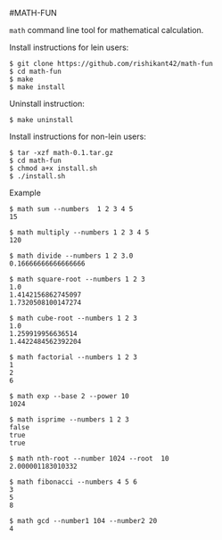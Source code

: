#MATH-FUN

`math` command line tool for mathematical calculation.

Install instructions for lein users:

```
$ git clone https://github.com/rishikant42/math-fun
$ cd math-fun
$ make
$ make install
```

Uninstall instruction:

```
$ make uninstall
```
Install instructions for non-lein users:

```
$ tar -xzf math-0.1.tar.gz
$ cd math-fun
$ chmod a+x install.sh
$ ./install.sh
```

Example

```
$ math sum --numbers  1 2 3 4 5
15

$ math multiply --numbers 1 2 3 4 5
120

$ math divide --numbers 1 2 3.0
0.16666666666666666

$ math square-root --numbers 1 2 3
1.0
1.4142156862745097
1.7320508100147274

$ math cube-root --numbers 1 2 3
1.0
1.259919956636514
1.4422484562392204

$ math factorial --numbers 1 2 3 
1
2
6

$ math exp --base 2 --power 10
1024

$ math isprime --numbers 1 2 3 
false
true
true

$ math nth-root --number 1024 --root  10
2.000001183010332

$ math fibonacci --numbers 4 5 6
3
5
8

$ math gcd --number1 104 --number2 20
4
```
